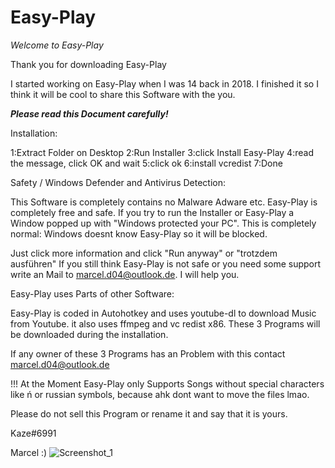 # Easy-Play

*Welcome to Easy-Play*

Thank you for downloading Easy-Play

I started working on Easy-Play when I was 14 back in 2018. I finished it so I think it will be cool
to share this Software with the you.

*****Please read this Document carefully!*****

Installation:

1:Extract Folder on Desktop
2:Run Installer
3:click Install Easy-Play
4:read the message, click OK and wait
5:click ok
6:install vcredist
7:Done


Safety / Windows Defender and Antivirus Detection:

This Software is completely contains no Malware Adware etc. Easy-Play is completely free and safe.
If you try to run the Installer or Easy-Play a Window popped up with "Windows protected your PC".
This is completely normal: Windows doesnt know Easy-Play so it will be blocked.

Just click more information and click "Run anyway" or "trotzdem ausführen"
If you still think Easy-Play is not safe or you need some support write an Mail to marcel.d04@outlook.de.
I will help you.




Easy-Play uses Parts of other Software:

Easy-Play is coded in Autohotkey and uses youtube-dl to download Music from Youtube.
it also uses ffmpeg and vc redist x86.
These 3 Programs will be downloaded during the installation.

If any owner of these 3 Programs has an Problem with this contact marcel.d04@outlook.de

!!!
At the Moment Easy-Play only Supports Songs without special characters like ń or russian symbols, because ahk dont want to move the files lmao.



Please do not sell this Program or rename it and say that it is yours.

Kaze#6991

Marcel :)
![Screenshot_1](https://user-images.githubusercontent.com/83350146/122286203-e63a0600-ceef-11eb-8b99-9b182f3841b4.png)


